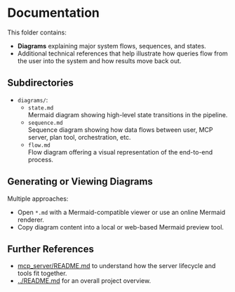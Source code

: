 # Documentation

This folder contains:

- **Diagrams** explaining major system flows, sequences, and states.  
- Additional technical references that help illustrate how queries flow from the user into the system and how results move back out.

## Subdirectories

- `diagrams/`:
  - `state.md`  
    Mermaid diagram showing high-level state transitions in the pipeline.
  - `sequence.md`  
    Sequence diagram showing how data flows between user, MCP server, plan tool, orchestration, etc.
  - `flow.md`  
    Flow diagram offering a visual representation of the end-to-end process.

## Generating or Viewing Diagrams

Multiple approaches:

- Open `*.md` with a Mermaid-compatible viewer or use an online Mermaid renderer.
- Copy diagram content into a local or web-based Mermaid preview tool.

## Further References

- [mcp_server/README.md](../mcp_server/README.md) to understand how the server lifecycle and tools fit together.
- [../README.md](../README.md) for an overall project overview.
